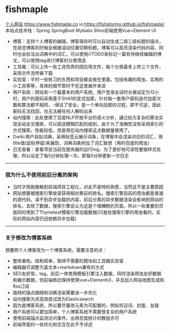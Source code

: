 # fishmaple
[个人网站](https://www.fishmaple.cn) https://www.fishmaple.cn
io:https://fishstormx.github.io/fishmaple/
本站点技术栈：Spring SpringBoot Mybatis Shiro前端使用Vue+Element UI

- 博客：支持个人博客的编辑，博客保存时可以自动生成二级三级标题的锚点，在阅览博客的时候会根据滚动位置切换标题，博客可以高亮渲染代码内容，同时也会标注出词典中的词汇，可以使用//TODO来标记一篇有待继续编辑的博文，可以使用tag进行博客的分类筛选
- 工具箱：可以上传一些工具性质的因应用文件，每个分类最多上传三个文件，采用文件流传输下载
- 实验室：平时一些练习的东西和项目都会放在里面，包括有趣的爬虫、实用的小工具等等，具体的细节暂时不在这里展开来说
- 用户系统：网站有一个最基本的用户系统，用户登录会话时长被设定为12小时，用户的密码采用基于SHA1的变式加密，针对每一套用户密码迭代加密次数和算法都不相同，-保证了安全。是一个单向加密的过程，即不可逆，因此密码无法找回，也无法被任何人解码出来
- 站内搜索：此处使用了百度NLP开放平台的语义分析，通过较为复杂的算法实现全站全文搜索，可以挑选模糊匹配的级别，由于为了准确性没有采用索引的方式搜索，性能较低，但是用在站内搜索这点数据量够用了。
- Dwiki:用户自拟词典，采用标签云展示词条，在博客中会渲染对应的词汇，用title值(鼠标停留)来展现，词典词条附加了词汇联想（用的百度的爬虫）
- 日志查看：查看项目当前在服务器的运行log，为了更好地可读性要做样式处理，所以设定了每5分钟处理一次，即每5分钟更新一次日志


---

### 我为什么不使用前后分离的架构
- 当时才刚刚接触到前端项目工程化，对此不是特别熟悉，当然这不是主要原因
- 网站想要被搜索引擎收录获得相对靠前的排名。搜索引擎目前的爬虫都是普通的源代码，读不到异步加载的内容，前后分离的异步数据渲染会影响到网站的排名，去除了数据，搜索引擎会认为这是个很糟糕的页面，所以一些重要的页面同时用到了Thymeleaf模板引擎加载数据(只是给搜索引擎的爬虫看的，实际的网站内容仍旧依赖异步加载)


---

### 关于修改为博客系统
  想要把个人博客改为一个博客系统，需要注意的点：
- 整体重构，结构简单，取缔不需要的模块如工具箱实验室
- 编辑器可调整为富文本+markdown兼有的方式
- SEO友好型，tag，前后一体使用模板引擎注入数据，同时渲染爬虫友好数据和展示数据，但前端依旧保持使用vue+ElementUI，并且加入网站地图生成和Rss订阅
- 独特的锚点跟随和词典渲染需要进一步优化
- 站内搜索为求高效尝试改为Elasticsearch
- 因为是博客系统，所以要尽量改元素为可配置的，例如欢迎词、封面、友链
- 用户系统可以更加简单，个人博客系统不需要很复杂的用户系统
- 使用前端锚点监测访问事件，出用百度统计的教程亦可
- 前端界面的一些优化和交互在此不予详述
 
